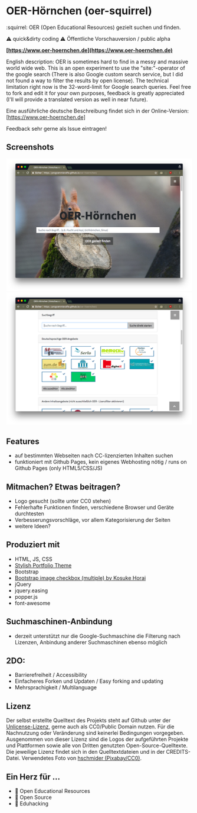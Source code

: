 # OER-Hörnchen (oer-squirrel)
:squirrel: OER (Open Educational Resources) gezielt suchen und finden.

:warning: quick&dirty coding
:warning: Öffentliche Vorschauversion / public alpha

__[https://www.oer-hoernchen.de](https://www.oer-hoernchen.de)__

English description: OER is sometimes hard to find in a messy and massive world wide web. This is an open experiment to use the "site:"-operator of the google search (There is also Google custom search service, but I did not found a way to filter the results by open license). The technical limitation right now is the 32-word-limit for Google search queries. Feel free to fork and edit it for your own purposes, feedback is greatly appreciated (I'll will provide a translated version as well in near future).

Eine ausführliche deutsche Beschreibung findet sich in der Online-Version: [https://www.oer-hoernchen.de]

Feedback sehr gerne als Issue eintragen!

## Screenshots

![Screenshot](img/screenshot1.png)
![Screenshot](img/screenshot2.png)

## Features
- auf bestimmten Webseiten nach CC-lizenzierten Inhalten suchen
- funktioniert mit Github Pages, kein eigenes Webhosting nötig / runs on Github Pages (only HTML5/CSS/JS)

## Mitmachen? Etwas beitragen?

- Logo gesucht (sollte unter CC0 stehen) 
- Fehlerhafte Funktionen finden, verschiedene Browser und Geräte durchtesten
- Verbesserungsvorschläge, vor allem Kategorisierung der Seiten
- weitere Ideen?

## Produziert mit

- HTML, JS, CSS
- [Stylish Portfolio Theme](https://github.com/BlackrockDigital/startbootstrap-stylish-portfolio)
- Bootstrap
- [Bootstrap image checkbox (multiple) by Kosuke Horai](https://codepen.io/kosukehorai/pen/pRwKjg)
- jQuery
- jquery.easing
- popper.js
- font-awesome

## Suchmaschinen-Anbindung
- derzeit unterstützt nur die Google-Suchmaschine die Filterung nach Lizenzen, Anbindung anderer Suchmaschinen ebenso möglich 

## 2DO:
- Barrierefreiheit / Accessibility
- Einfacheres Forken und Updaten / Easy forking and updating
- Mehrsprachigkeit / Multilanguage

## Lizenz

Der selbst erstellte Quelltext des Projekts steht auf Github unter der [Unlicense-Lizenz](), gerne auch als CC0/Public Domain nutzen. Für die Nachnutzung oder Veränderung sind keinerlei Bedingungen vorgegeben. Ausgenommen von dieser Lizenz sind die Logos der aufgeführten Projekte und Plattformen sowie alle von Dritten genutzten Open-Source-Quelltexte. Die jeweilige Lizenz findet sich in den Quelltextdateien und in der CREDITS-Datei. Verwendetes Foto von [hschmider (Pixabay/CC0)](https://pixabay.com/de/eichh%C3%B6rnchen-tier-natur-possierlich-2116189/).

## Ein Herz für ...
- :green_heart: Open Educational Resources
- :green_heart: Open Source
- :green_heart: Eduhacking
